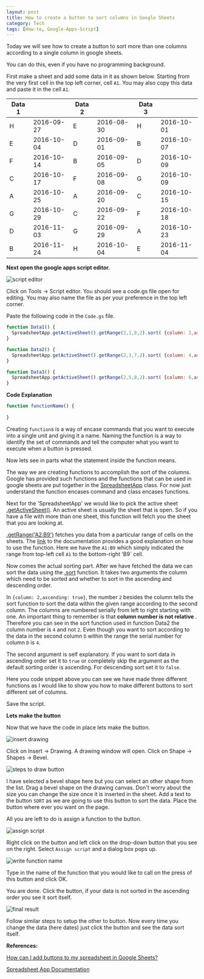 ```yaml
---
layout: post
title: How to create a button to sort columns in Google Sheets 
category: Tech
tags: [How-to, Google-Apps-Script]
---
```


Today we will see how to create a button to sort more than one columns according to a single column in google sheets.

You can do this, even if you have no programming background. 

First make a sheet and add some data in it as shown below. Starting from the very first cell in the top left corner, cell `A1`.
You may also copy this data and paste it in the cell `A1`.

|Data 1	|			|Data 2 |			|Data 3	|          |
|-------|-----------|-------|-----------|-------|----------|
|H		|2016-09-27	|E		|2016-08-30	|H		|2016-10-01|
|E		|2016-10-04	|D		|2016-09-01	|B      |2016-10-07|
|F		|2016-10-14	|B		|2016-09-05	|D		|2016-10-09|
|C		|2016-10-17	|F		|2016-09-08	|G		|2016-10-09|
|A		|2016-10-25	|A		|2016-09-20	|C		|2016-10-15|
|G		|2016-10-29	|C		|2016-09-22	|F		|2016-10-18|
|D		|2016-11-03	|G		|2016-09-29	|A		|2016-10-23|
|B		|2016-11-24	|H		|2016-10-04	|E		|2016-11-04|

**Next open the google apps script editor.**

![script editor][I1]

Click on Tools -> Script editor. You should see a code.gs file open for editing. 
You may also name the file as per your preference in the top left corner.

Paste the following code in the `Code.gs` file.

```javascript
function Data1() {
  SpreadsheetApp.getActiveSheet().getRange(2,1,8,2).sort( {column: 2,ascending: true} );
}

function Data2() {
  SpreadsheetApp.getActiveSheet().getRange(2,3,7,2).sort( {column: 4,ascending: true} );
}

function Data3() {
  SpreadsheetApp.getActiveSheet().getRange(2,5,8,2).sort( {column: 6,ascending: true} );
}
```

**Code Explanation**

```javascript
function functionName() {
  
}
```

Creating `function`s is a way of encase commands that you want to execute into a single unit and giving it a name. 
Naming the function is a way to identify the set of commands and tell the computer what you want to execute when a button is pressed.

Now lets see in parts what the statement inside the function means.

The way we are creating functions to accomplish the sort of the columns. 
Google has provided such functions and the functions that can be used in google sheets are put together 
in the [SpreadsheetApp][1] class. For now just understand the function encases command and class encases functions.

Next for the 'SpreadsheetApp' we would like to pick the active sheet [.getActiveSheet()][2]. An active sheet is usually the sheet 
that is open. So if you have a file with more than one sheet, this function will fetch you the sheet that you are looking at.

[.getRange('A2:B9')][3] fetches you data from a particular range of cells on the sheets. The [link][3] to the documentation provides a good explanation on how to use the function. 
Here we have the `A1:B9` which simply indicated the range from top-left cell `A1` to the bottom-right 'B9` cell.

Now comes the actual sorting part. After we have fetched the data we can sort the data using the 
[.sort][4] function.
It takes two arguments the column which need to be sorted and whether to sort in the ascending and descending order.

In `{column: 2,ascending: true}`, the number `2` besides the column tells the sort function to sort the data 
within the given range according to the second column. The columns are numbered serially from left to right starting with one. 
An important thing to remember is that **column number is not relative** . 
Therefore you can see in the sort function used in function Data2 the column number is `4` and not `2`. 
Even though you want to sort according to the data in the second column `D` within the range the serial number for column `D` is `4`.

The second argument is self explanatory. If you want to sort data in ascending order set it to `true` or completely skip
the argument as the default sorting order is ascending. For descending sort set it to `false`.

Here you code snippet above you can see we have made three different functions as 
I would like to show you how to make different buttons to sort different set of columns.

Save the script.

**Lets make the button**

Now that we have the code in place lets make the button. 

![insert drawing][I2]

Click on Insert -> Drawing. A drawing window will open. Click on Shape -> Shapes -> Bevel.

![steps to draw button][I3]

I have selected a bevel shape here but you can select an other shape from the list. 
Drag a bevel shape on the drawing canvas. Don't worry about the size you can change the size once it is inserted in the sheet.
Add a text to the button `SORT` as we are going to use this button to sort the data. Place the button where ever you want on the page.

All you are left to do is assign a function to the button. 

![assign script][I4]

Right click on the button and left click on the drop-down button that you see on the right. 
Select `Assign script` and a dialog box pops up. 

![write function name][I5]

Type in the name of the function that you would like to call 
on the press of this button and click OK.

You are done. Click the button, if your data is not sorted in the ascending order you see it sort itself.

![final result][I6]

Follow similar steps to setup the other to button.
Now every time you change the data (here dates) just click the button and see the data sort itself.

**References:**

[How can I add buttons to my spreadsheet in Google Sheets?](https://www.youtube.com/watch?v=sDMY9o23uBM)

[Spreadsheet App Documentation][1]

[1]: https://developers.google.com/apps-script/reference/spreadsheet/spreadsheet-app
[2]: https://developers.google.com/apps-script/reference/spreadsheet/spreadsheet-app#getActiveSheet()
[3]: https://developers.google.com/apps-script/reference/spreadsheet/sheet#getRange(String)
[4]: https://developers.google.com/apps-script/reference/spreadsheet/range#sort(Object)
[I1]: https://cdn.rawgit.com/arccoder/arccoder.github.io/master/blog/images/_posts/10_2016/sortbutton1.png
[I2]: https://cdn.rawgit.com/arccoder/arccoder.github.io/master/blog/images/_posts/10_2016/sortbutton2.png
[I3]: https://cdn.rawgit.com/arccoder/arccoder.github.io/master/blog/images/_posts/10_2016/sortbutton3.gif
[I4]: https://cdn.rawgit.com/arccoder/arccoder.github.io/master/blog/images/_posts/10_2016/sortbutton4.png
[I5]: https://cdn.rawgit.com/arccoder/arccoder.github.io/master/blog/images/_posts/10_2016/sortbutton5.png
[I6]: https://cdn.rawgit.com/arccoder/arccoder.github.io/master/blog/images/_posts/10_2016/sortbutton6.png
